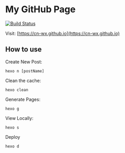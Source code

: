 # My GitHub Page

[![Build Status](https://travis-ci.org/cn-wx/cn-wx.github.io.svg?branch=hexo)](https://travis-ci.org/cn-wx/cn-wx.github.io)

Visit: [https://cn-wx.github.io](https://cn-wx.github.io)

## How to use

Create New Post:
```
hexo n [postName]
```

Clean the cache:
```
hexo clean
```

Generate Pages:
```
hexo g
```

View Locally:
```
hexo s
```

Deploy
```
hexo d
```
